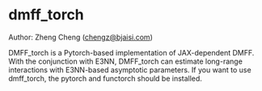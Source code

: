# dmff_torch
Author: Zheng Cheng (chengz@bjaisi.com)

DMFF_torch is a Pytorch-based implementation of JAX-dependent DMFF. With the conjunction with E3NN, DMFF_torch can estimate long-range interactions with E3NN-based asymptotic parameters. If you want to use dmff_torch, the pytorch and functorch should be installed. 


